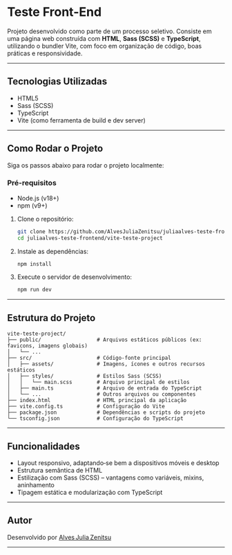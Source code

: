 # Teste Front-End

Projeto desenvolvido como parte de um processo seletivo. Consiste em uma página web construída com **HTML**, **Sass (SCSS)** e **TypeScript**, utilizando o bundler Vite, com foco em organização de código, boas práticas e responsividade.

---

## Tecnologias Utilizadas

- HTML5  
- Sass (SCSS)  
- TypeScript  
- Vite (como ferramenta de build e dev server)  


---

## Como Rodar o Projeto

Siga os passos abaixo para rodar o projeto localmente:

### Pré-requisitos

- Node.js (v18+)
- npm (v9+)


1. Clone o repositório:  
    ```bash
    git clone https://github.com/AlvesJuliaZenitsu/juliaalves-teste-frontend.git
    cd juliaalves-teste-frontend/vite-teste-project
    ```

2. Instale as dependências:  
    ```bash
    npm install
    ```

3. Execute o servidor de desenvolvimento:  
    ```bash
    npm run dev
    ```

---

##  Estrutura do Projeto

    vite-teste-project/
    ├── public/                  # Arquivos estáticos públicos (ex: favicons, imagens globais)
    │   └── ...
    ├── src/                     # Código-fonte principal
    │   ├── assets/              # Imagens, ícones e outros recursos estáticos
    │   ├── styles/              # Estilos Sass (SCSS)
    │   │   └── main.scss        # Arquivo principal de estilos
    │   ├── main.ts              # Arquivo de entrada do TypeScript
    │   └── ...                  # Outros arquivos ou componentes
    ├── index.html               # HTML principal da aplicação
    ├── vite.config.ts           # Configuração do Vite
    ├── package.json             # Dependências e scripts do projeto
    └── tsconfig.json            # Configuração do TypeScript


---

##  Funcionalidades

- Layout responsivo, adaptando‑se bem a dispositivos móveis e desktop  
- Estrutura semântica de HTML  
- Estilização com Sass (SCSS) – vantagens como variáveis, mixins, aninhamento  
- Tipagem estática e modularização com TypeScript

---


##  Autor

Desenvolvido por [Alves Julia Zenitsu](https://github.com/AlvesJuliaZenitsu)

---
